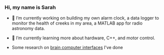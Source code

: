### Hi, my name is Sarah

<!--
**SarahWelvaert/sarahwelvaert** is a ✨ _special_ ✨ repository because its `README.md` (this file) appears on your GitHub profile.

Here are some ideas to get you started:


- 👯 I’m looking to collaborate on any embedded project!
- 🤔 I’m looking for help with ...
- 💬 Ask me about ...
- 📫 How to reach me: ...
- 😄 Pronouns: ...
- ⚡ Fun fact: ...
-->
- 🔭 I’m currently working on building my own alarm clock, a data logger to monitor the health of creeks in my area, a MATLAB app for radio astronomy data. 
- 🌱 I’m currently learning more about hardware, C++, and motor control.


- Some research on [brain computer interfaces](https://github.com/SarahWelvaert/sarahwelvaert/files/11195998/Sarah.Welvaert.Research.Poster2.pdf) I've done

